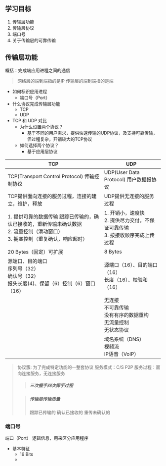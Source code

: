 ## 学习目标
1. 传输层功能
2. 传输层协议
3. 端口号
4. 关于传输层的可靠传输
   
## 传输层功能
概括：完成端应用进程之间的通信

> 网络层的端到端指的是IP
> 传输层的端到端指的是端

* 如何标识应用进程
  * 端口号（Port）
* 什么协议完成传输层功能
  * TCP
  * UDP
* TCP 和 UDP 对比
  * 为什么设置两个协议？
    * 基于不同的用户需求，提供快速传输的UDP协议，及支持可靠传输，但过程复杂，开销较大的TCP协议
  * 如何选择两个协议？
    * 基于应用层协议

|TCP|UDP|
|---|---|
|TCP(Transport Control Protocol) 传输控制协议|UDP(User Data Protocol) 用户数据报协议|
|TCP提供面向连接的服务过程，连接的建立，维护，释放|UDP提供无连接的服务过程|
|1. 提供可靠的数据传输 跟踪已传输的，确认已接收的，重新传输未确认数据<br>2. 流量控制（滑动窗口）<br>3. 拥塞控制（重复确认，响应超时）|1. 开销小，速度快<br>2. 提供尽力交付，不保证可靠传输<br>3. 按接收顺序完成上传过程|
|20 Bytes（固定）可扩展|8 Bytes|
|源端口、目的端口<br>序列号（32）<br>确认号（32）<br>报头长度(4)、保留（6）控制（6）窗口（16）|源端口（16）、目的端口（16）<br>长度（16）、校验和（16）|
||无连接<br>不可靠传输<br>没有有序的数据重构<br>无流量控制<br>无状态协议|
| |域名系统（DNS）<br>视频流<br>IP语音（VoIP）|

> 协议簇: 为了完成特定功能的一整套协议
> 服务模式：C/S P2P
> 服务过程：面向连接服务，无连接服务
>> ##### 三次握手四次挥手过程
>> 
>
>> ##### 传输层传输质量
>> 跟踪已传输的
>> 确认已接收的
>> 重传未确认的

### 端口号
端口（Port）
逻辑信息，用来区分应用程序
* 基本特征
    * 16 Bits
    * 